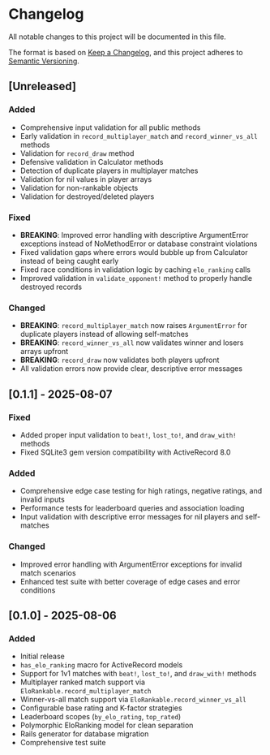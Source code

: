 # Changelog

All notable changes to this project will be documented in this file.

The format is based on [Keep a Changelog](https://keepachangelog.com/en/1.0.0/),
and this project adheres to [Semantic Versioning](https://semver.org/spec/v2.0.0.html).

## [Unreleased]

### Added
- Comprehensive input validation for all public methods
- Early validation in `record_multiplayer_match` and `record_winner_vs_all` methods
- Validation for `record_draw` method
- Defensive validation in Calculator methods
- Detection of duplicate players in multiplayer matches
- Validation for nil values in player arrays
- Validation for non-rankable objects
- Validation for destroyed/deleted players

### Fixed
- **BREAKING**: Improved error handling with descriptive ArgumentError exceptions instead of NoMethodError or database constraint violations
- Fixed validation gaps where errors would bubble up from Calculator instead of being caught early
- Fixed race conditions in validation logic by caching `elo_ranking` calls
- Improved validation in `validate_opponent!` method to properly handle destroyed records

### Changed
- **BREAKING**: `record_multiplayer_match` now raises `ArgumentError` for duplicate players instead of allowing self-matches
- **BREAKING**: `record_winner_vs_all` now validates winner and losers arrays upfront
- **BREAKING**: `record_draw` now validates both players upfront
- All validation errors now provide clear, descriptive error messages

## [0.1.1] - 2025-08-07

### Fixed
- Added proper input validation to `beat!`, `lost_to!`, and `draw_with!` methods
- Fixed SQLite3 gem version compatibility with ActiveRecord 8.0

### Added
- Comprehensive edge case testing for high ratings, negative ratings, and invalid inputs
- Performance tests for leaderboard queries and association loading
- Input validation with descriptive error messages for nil players and self-matches

### Changed
- Improved error handling with ArgumentError exceptions for invalid match scenarios
- Enhanced test suite with better coverage of edge cases and error conditions

## [0.1.0] - 2025-08-06

### Added
- Initial release
- `has_elo_ranking` macro for ActiveRecord models
- Support for 1v1 matches with `beat!`, `lost_to!`, and `draw_with!` methods
- Multiplayer ranked match support via `EloRankable.record_multiplayer_match`
- Winner-vs-all match support via `EloRankable.record_winner_vs_all`
- Configurable base rating and K-factor strategies
- Leaderboard scopes (`by_elo_rating`, `top_rated`)
- Polymorphic EloRanking model for clean separation
- Rails generator for database migration
- Comprehensive test suite
